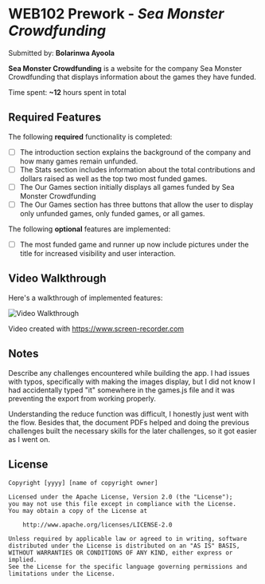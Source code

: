 # WEB102 Prework - *Sea Monster Crowdfunding*

Submitted by: **Bolarinwa Ayoola**

**Sea Monster Crowdfunding** is a website for the company Sea Monster Crowdfunding that displays information about the games they have funded.

Time spent: **~12** hours spent in total

## Required Features

The following **required** functionality is completed:

* [ ] The introduction section explains the background of the company and how many games remain unfunded.
* [ ] The Stats section includes information about the total contributions and dollars raised as well as the top two most funded games.
* [ ] The Our Games section initially displays all games funded by Sea Monster Crowdfunding
* [ ] The Our Games section has three buttons that allow the user to display only unfunded games, only funded games, or all games.

The following **optional** features are implemented:

* [ ] The most funded game and runner up now include pictures under the title for increased visibility and user interaction. 

## Video Walkthrough

Here's a walkthrough of implemented features:

<img src='https://www.youtube.com/watch?v=av_G2UDNYdU' title='Video Walkthrough' width='' alt='Video Walkthrough' />

Video created with https://www.screen-recorder.com

<!-- Recommended tools:
[Kap](https://getkap.co/) for macOS
[ScreenToGif](https://www.screentogif.com/) for Windows
[peek](https://github.com/phw/peek) for Linux. -->

## Notes

Describe any challenges encountered while building the app.
I had issues with typos, specifically with making the images display, but I did not know I had accidentally typed "it" somewhere in the games.js file and it was preventing the export from working properly. 

Understanding the reduce function was difficult, I honestly just went with the flow. 
Besides that, the document PDFs helped and doing the previous challenges built the necessary skills for the later challenges, so it got easier as I went on. 

## License

    Copyright [yyyy] [name of copyright owner]

    Licensed under the Apache License, Version 2.0 (the "License");
    you may not use this file except in compliance with the License.
    You may obtain a copy of the License at

        http://www.apache.org/licenses/LICENSE-2.0

    Unless required by applicable law or agreed to in writing, software
    distributed under the License is distributed on an "AS IS" BASIS,
    WITHOUT WARRANTIES OR CONDITIONS OF ANY KIND, either express or implied.
    See the License for the specific language governing permissions and
    limitations under the License.
